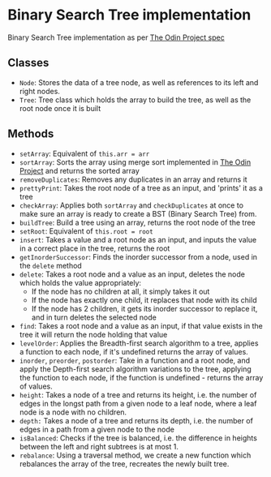 # Binary Search Tree implementation
Binary Search Tree implementation as per [The Odin Project spec](https://www.theodinproject.com/lessons/javascript-binary-search-trees)


## Classes
- `Node`: Stores the data of a tree node, as well as references to its left and right nodes.
- `Tree`: Tree class which holds the array to build the tree, as well as the root node once it is built

## Methods
- `setArray`: Equivalent of `this.arr = arr`
- `sortArray`: Sorts the array using merge sort implemented in [The Odin Project](https://www.theodinproject.com/lessons/javascript-recursion) and returns the sorted array
- `removeDuplicates`: Removes any duplicates in an array and returns it
- `prettyPrint`: Takes the root node of a tree as an input, and 'prints' it as a tree
- `checkArray`: Applies both `sortArray` and `checkDuplicates` at once to make sure an array is ready to create a BST (Binary Search Tree) from.
- `buildTree`: Build a tree using an array, returns the root node of the tree
- `setRoot`: Equivalent of `this.root = root`
- `insert`: Takes a value and a root node as an input, and inputs the value in a correct place in the tree, returns the root
- `getInorderSuccessor`: Finds the inorder successor from a node, used in the `delete` method
- `delete`: Takes a root node and a value as an input, deletes the node which holds the value appropriately:
    * If the node has no children at all, it simply takes it out
    * If the node has exactly one child, it replaces that node with its child
    * If the node has 2 children, it gets its inorder successor to replace it, and in turn deletes the selected node
- `find`: Takes a root node and a value as an input, if that value exists in the tree it will return the node holding that value
- `levelOrder`: Applies the Breadth-first search algorithm to a tree, applies a function to each node, if it's undefined returns the array of values.
- `inorder`, `preorder`, `postorder`: Take in a function and a root node, and apply the Depth-first search algorithm variations to the tree, applying the function to each node, if the function is undefined - returns the array of values.
- `height`: Takes a node of a tree and returns its height, i.e. the number of edges in the longst path from a given node to a leaf node, where a leaf node is a node with no children.
- `depth:` Takes a node of a tree and returns its depth, i.e. the number of edges in a path from a given node to the node
- `isBalanced`: Checks if the tree is balanced, i.e. the difference in heights between the left and right subtrees is at most 1.
- `rebalance`: Using a traversal method, we create a new function which rebalances the array of the tree, recreates the newly built tree.